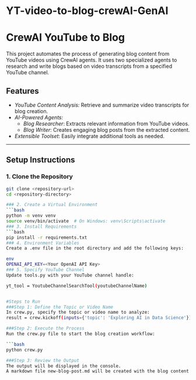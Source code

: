 # YT-video-to-blog-crewAI-GenAI

# CrewAI YouTube to Blog  

This project automates the process of generating blog content from YouTube videos using CrewAI agents. It uses two specialized agents to research and write blogs based on video transcripts from a specified YouTube channel.

## Features
- *YouTube Content Analysis:* Retrieve and summarize video transcripts for blog creation.
- *AI-Powered Agents:* 
  - *Blog Researcher*: Extracts relevant information from YouTube videos.
  - *Blog Writer*: Creates engaging blog posts from the extracted content.
- *Extensible Toolset*: Easily integrate additional tools as needed.

---

## Setup Instructions  

### 1. Clone the Repository  
```bash
git clone <repository-url>
cd <repository-directory>

### 2. Create a Virtual Environment
```bash
python -m venv venv
source venv/bin/activate  # On Windows: venv\Scripts\activate
### 3. Install Requirements
```bash
pip install -r requirements.txt
### 4. Environment Variables
Create a .env file in the root directory and add the following keys:

env
OPENAI_API_KEY=<Your OpenAI API Key>
### 5. Specify YouTube Channel
Update tools.py with your YouTube channel handle:

yt_tool = YoutubeChannelSearchTool(youtubeChannelName)


#Steps to Run
###Step 1: Define the Topic or Video Name
In crew.py, specify the topic or video name to analyze:
result = crew.kickoff(inputs={'topic': 'Exploring AI in Data Science'})

###Step 2: Execute the Process
Run the crew.py file to start the blog creation workflow:

```bash
python crew.py

###Step 3: Review the Output
The output will be displayed in the console.
A markdown file new-blog-post.md will be created with the blog content.
